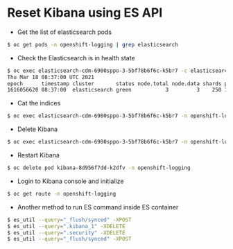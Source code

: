 # Reset Kibana using ES API

* Get the list of elasticsearch pods

```bash
$ oc get pods -n openshift-logging | grep elasticsearch
```

* Check the Elasticsearch is in health state

```bash
$ oc exec elasticsearch-cdm-6900sppo-3-5bf78b6f6c-k5br7 -c elasticsearch -n openshift-logging -- health
Thu Mar 18 08:37:00 UTC 2021
epoch      timestamp cluster       status node.total node.data shards pri relo init unassign pending_tasks max_task_wait_time active_shards_percent
1616056620 08:37:00  elasticsearch green           3         3    250 125    0    0        0             0                  -                100.0%
```

* Cat the indices

```bash
$ oc exec elasticsearch-cdm-6900sppo-3-5bf78b6f6c-k5br7 -n openshift-logging  -- curl -s --cert /etc/elasticsearch/secret/admin-cert --key /etc/elasticsearch/secret/admin-key --cacert /etc/elasticsearch/secret/admin-ca https://localhost:9200/_cat/indices?v
```

* Delete Kibana

```bash
$ oc exec elasticsearch-cdm-6900sppo-3-5bf78b6f6c-k5br7 -n openshift-logging  -- curl -s --cert /etc/elasticsearch/secret/admin-cert --key /etc/elasticsearch/secret/admin-key --cacert /etc/elasticsearch/secret/admin-ca -XDELETE https://localhost:9200/.kibana*
```

* Restart Kibana

```bash
$ oc delete pod kibana-8d956f7dd-k2dfv -n openshift-logging
```

* Login to Kibana console and initialize

```bash
$ oc get route -n openshift-logging
```

* Another method to run ES command inside ES container

```bash
$ es_util --query="_flush/synced" -XPOST
$ es_util --query=".kibana_1" -XDELETE
$ es_util --query=".security" -XDELETE
$ es_util --query="_flush/synced" -XPOST
```
